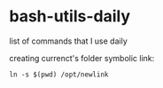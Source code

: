 # bash-utils-daily
list of commands that I use daily

creating currenct's folder symbolic link:
```
ln -s $(pwd) /opt/newlink
```
